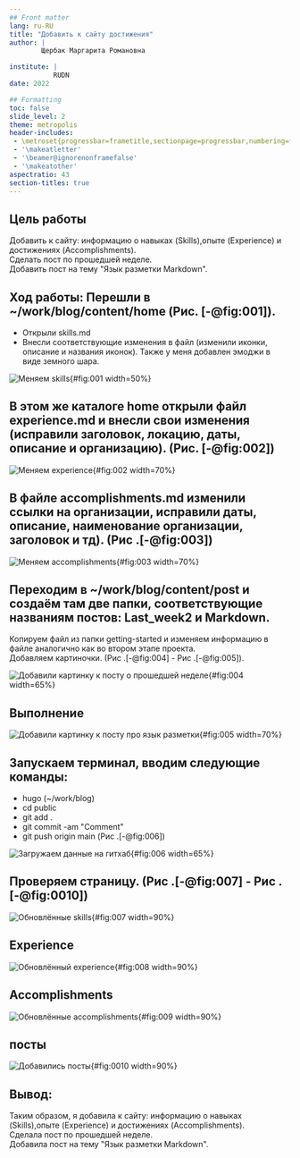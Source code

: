 ```yaml
---
## Front matter
lang: ru-RU
title: "Добавить к сайту достижения"
author: |
        Щербак Маргарита Романовна

institute: |
           RUDN
date: 2022

## Formatting
toc: false
slide_level: 2
theme: metropolis
header-includes: 
 - \metroset{progressbar=frametitle,sectionpage=progressbar,numbering=fraction}
 - '\makeatletter'
 - '\beamer@ignorenonframefalse'
 - '\makeatother'
aspectratio: 43
section-titles: true
---
```


## **Цель работы**
Добавить к сайту: информацию о навыках (Skills),опыте (Experience) и  достижениях (Accomplishments).  
Сделать пост по прошедшей неделе.  
Добавить пост на тему "Язык разметки Markdown".

## **Ход работы:** Перешли в ~/work/blog/content/home  (Рис. [-@fig:001]).
- Открыли skills.md  
- Внесли соответствующие изменения в файл (изменили иконки, описание и названия иконок).   Также у меня добавлен эмоджи в виде земного шара. 

![Меняем skills](image/%D0%A1%D0%BD%D0%B8%D0%BC%D0%BE%D0%BA%20%D1%8D%D0%BA%D1%80%D0%B0%D0%BD%D0%B0%20%D0%BE%D1%82%202022-05-12%2015-52-28.png){#fig:001 width=50%}

## В этом же каталоге home открыли файл experience.md и внесли свои изменения (исправили заголовок, локацию, даты, описание и организацию). (Рис. [-@fig:002])

![Меняем experience](image/%D0%A1%D0%BD%D0%B8%D0%BC%D0%BE%D0%BA%20%D1%8D%D0%BA%D1%80%D0%B0%D0%BD%D0%B0%20%D0%BE%D1%82%202022-05-12%2015-52-58.png){#fig:002 width=70%} 

## В файле accomplishments.md изменили ссылки на организации, исправили даты, описание, наименование организации, заголовок и тд). (Рис .[-@fig:003])

![Меняем accomplishments](image/%D0%A1%D0%BD%D0%B8%D0%BC%D0%BE%D0%BA%20%D1%8D%D0%BA%D1%80%D0%B0%D0%BD%D0%B0%20%D0%BE%D1%82%202022-05-12%2015-53-19.png){#fig:003 width=70%}

## Переходим в ~/work/blog/content/post и создаём там две папки, соответствующие названиям постов: Last_week2 и Markdown.  
Копируем файл из папки getting-started и изменяем информацию в файле аналогично как во втором этапе проекта.  
Добавляем картиночки. (Рис .[-@fig:004] - Рис .[-@fig:005]).

![Добавили картинку к посту о прошедшей неделе](image/%D0%A1%D0%BD%D0%B8%D0%BC%D0%BE%D0%BA%20%D1%8D%D0%BA%D1%80%D0%B0%D0%BD%D0%B0%20%D0%BE%D1%82%202022-05-12%2015-50-20.png){#fig:004 width=65%}

## Выполнение

![Добавили картинку к посту про язык разметки](image/%D0%A1%D0%BD%D0%B8%D0%BC%D0%BE%D0%BA%20%D1%8D%D0%BA%D1%80%D0%B0%D0%BD%D0%B0%20%D0%BE%D1%82%202022-05-12%2015-50-27.png){#fig:005 width=70%}

## Запускаем терминал, вводим следующие команды:  
- hugo (~/work/blog)  
- cd public
- git add .
- git commit -am "Comment"
- git push origin main (Рис .[-@fig:006]) 

![Загружаем данные на гитхаб](image/%D0%A1%D0%BD%D0%B8%D0%BC%D0%BE%D0%BA%20%D1%8D%D0%BA%D1%80%D0%B0%D0%BD%D0%B0%20%D0%BE%D1%82%202022-05-12%2015-08-02.png){#fig:006 width=65%}

## Проверяем страницу. (Рис .[-@fig:007] - Рис .[-@fig:0010]) 

![Обновлённые skills](image/%D0%A1%D0%BD%D0%B8%D0%BC%D0%BE%D0%BA%20%D1%8D%D0%BA%D1%80%D0%B0%D0%BD%D0%B0%20%D0%BE%D1%82%202022-05-12%2015-11-19.png){#fig:007 width=90%}

## Experience

![Обновлённый experience](image/%D0%A1%D0%BD%D0%B8%D0%BC%D0%BE%D0%BA%20%D1%8D%D0%BA%D1%80%D0%B0%D0%BD%D0%B0%20%D0%BE%D1%82%202022-05-12%2015-11-28.png){#fig:008 width=90%}

## Accomplishments

![Обновлённыe accomplishments](image/%D0%A1%D0%BD%D0%B8%D0%BC%D0%BE%D0%BA%20%D1%8D%D0%BA%D1%80%D0%B0%D0%BD%D0%B0%20%D0%BE%D1%82%202022-05-12%2020-22-17.png){#fig:009 width=90%}

## посты

![Добавились посты](image/%D0%A1%D0%BD%D0%B8%D0%BC%D0%BE%D0%BA%20%D1%8D%D0%BA%D1%80%D0%B0%D0%BD%D0%B0%20%D0%BE%D1%82%202022-05-12%2015-11-50.png){#fig:0010 width=90%}


## **Вывод:** 

Таким образом, я добавила к сайту: информацию о навыках (Skills),опыте (Experience) и  достижениях (Accomplishments).  
Сделала пост по прошедшей неделе.  
Добавила пост на тему "Язык разметки Markdown".
